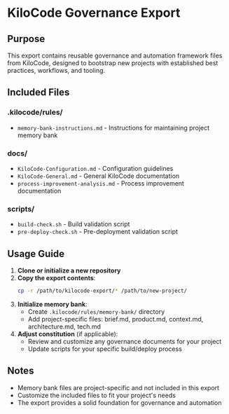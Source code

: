# KiloCode Governance Export

## Purpose
This export contains reusable governance and automation framework files from KiloCode, designed to bootstrap new projects with established best practices, workflows, and tooling.

## Included Files

### .kilocode/rules/
- `memory-bank-instructions.md` - Instructions for maintaining project memory bank

### docs/
- `KiloCode-Configuration.md` - Configuration guidelines
- `KiloCode-General.md` - General KiloCode documentation
- `process-improvement-analysis.md` - Process improvement documentation

### scripts/
- `build-check.sh` - Build validation script
- `pre-deploy-check.sh` - Pre-deployment validation script

## Usage Guide

1. **Clone or initialize a new repository**
2. **Copy the export contents**:
   ```bash
   cp -r /path/to/kilocode-export/* /path/to/new-project/
   ```
3. **Initialize memory bank**:
   - Create `.kilocode/rules/memory-bank/` directory
   - Add project-specific files: brief.md, product.md, context.md, architecture.md, tech.md
4. **Adjust constitution** (if applicable):
   - Review and customize any governance documents for your project
   - Update scripts for your specific build/deploy process

## Notes
- Memory bank files are project-specific and not included in this export
- Customize the included files to fit your project's needs
- The export provides a solid foundation for governance and automation
